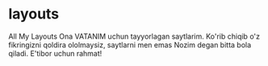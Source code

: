 # layouts
All My Layouts
Ona VATANIM uchun tayyorlagan saytlarim. Ko'rib chiqib o'z fikringizni qoldira ololmaysiz, saytlarni men emas Nozim degan bitta bola qiladi.
E'tibor uchun rahmat!
